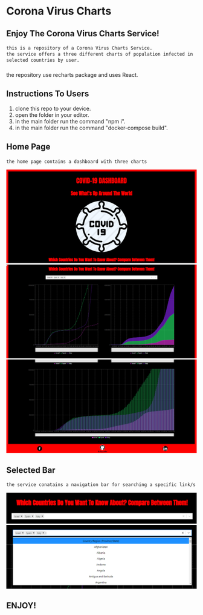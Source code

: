 # Corona Virus Charts
## Enjoy The Corona Virus Charts Service!
    this is a repository of a Corona Virus Charts Service.
    the service offers a three different charts of population infected in selected countries by user.
###
the repository use recharts package and uses React.

## Instructions To Users
1. clone this repo to your device. 
2. open the folder in your editor. 
3. in the main folder run the command "npm i".
4. in the main folder run the command "docker-compose build".

## Home Page
    the home page contains a dashboard with three charts 
![Home Page](./images/homePage.png "Home Page")
![Home Page](./images/charts.png "Home Page")
![Home Page](./images/chart.png "Home Page")
## Selected Bar
    the service conatains a navigation bar for searching a specific link/s
![Selected Bar](./images/selectedBar.png "Selected Bar")
![Selected Bar](./images/selectedBar2.png "Selected Bar")
## ENJOY!